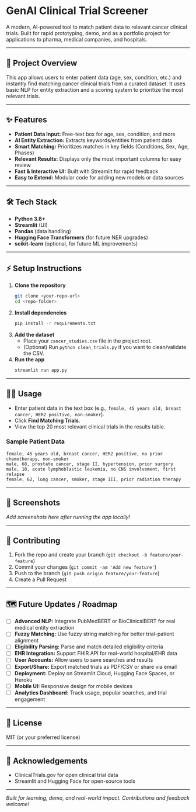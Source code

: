 # GenAI Clinical Trial Screener

A modern, AI-powered tool to match patient data to relevant cancer clinical trials. Built for rapid prototyping, demo, and as a portfolio project for applications to pharma, medical companies, and hospitals.

---

## 🚀 Project Overview
This app allows users to enter patient data (age, sex, condition, etc.) and instantly find matching cancer clinical trials from a curated dataset. It uses basic NLP for entity extraction and a scoring system to prioritize the most relevant trials.

---

## ✨ Features
- **Patient Data Input:** Free-text box for age, sex, condition, and more
- **AI Entity Extraction:** Extracts keywords/entities from patient data
- **Smart Matching:** Prioritizes matches in key fields (Conditions, Sex, Age, Phases)
- **Relevant Results:** Displays only the most important columns for easy review
- **Fast & Interactive UI:** Built with Streamlit for rapid feedback
- **Easy to Extend:** Modular code for adding new models or data sources

---

## 🛠️ Tech Stack
- **Python 3.8+**
- **Streamlit** (UI)
- **Pandas** (data handling)
- **Hugging Face Transformers** (for future NER upgrades)
- **scikit-learn** (optional, for future ML improvements)

---

## ⚡ Setup Instructions
1. **Clone the repository**
   ```bash
   git clone <your-repo-url>
   cd <repo-folder>
   ```
2. **Install dependencies**
   ```bash
   pip install -r requirements.txt
   ```
3. **Add the dataset**
   - Place your `cancer_studies.csv` file in the project root.
   - (Optional) Run `python clean_trials.py` if you want to clean/validate the CSV.
4. **Run the app**
   ```bash
   streamlit run app.py
   ```

---

## 🧑‍💻 Usage
- Enter patient data in the text box (e.g., `female, 45 years old, breast cancer, HER2 positive, non-smoker`).
- Click **Find Matching Trials**.
- View the top 20 most relevant clinical trials in the results table.

### Sample Patient Data
```
female, 45 years old, breast cancer, HER2 positive, no prior chemotherapy, non-smoker
male, 68, prostate cancer, stage II, hypertension, prior surgery
male, 10, acute lymphoblastic leukemia, no CNS involvement, first relapse
female, 62, lung cancer, smoker, stage III, prior radiation therapy
```

---

## 📸 Screenshots
*Add screenshots here after running the app locally!*

---

## 🤝 Contributing
1. Fork the repo and create your branch (`git checkout -b feature/your-feature`)
2. Commit your changes (`git commit -am 'Add new feature'`)
3. Push to the branch (`git push origin feature/your-feature`)
4. Create a Pull Request

---

## 🗺️ Future Updates / Roadmap
- [ ] **Advanced NLP:** Integrate PubMedBERT or BioClinicalBERT for real medical entity extraction
- [ ] **Fuzzy Matching:** Use fuzzy string matching for better trial-patient alignment
- [ ] **Eligibility Parsing:** Parse and match detailed eligibility criteria
- [ ] **EHR Integration:** Support FHIR API for real-world hospital/EHR data
- [ ] **User Accounts:** Allow users to save searches and results
- [ ] **Export/Share:** Export matched trials as PDF/CSV or share via email
- [ ] **Deployment:** Deploy on Streamlit Cloud, Hugging Face Spaces, or Heroku
- [ ] **Mobile UI:** Responsive design for mobile devices
- [ ] **Analytics Dashboard:** Track usage, popular searches, and trial engagement

---

## 📄 License
MIT (or your preferred license)

---

## 🙌 Acknowledgements
- ClinicalTrials.gov for open clinical trial data
- Streamlit and Hugging Face for open-source tools

---

*Built for learning, demo, and real-world impact. Contributions and feedback welcome!* 